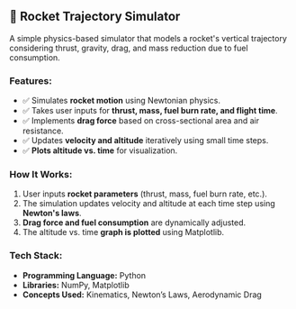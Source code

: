 ## 🚀 Rocket Trajectory Simulator  
A simple physics-based simulator that models a rocket's vertical trajectory considering thrust, gravity, drag, and mass reduction due to fuel consumption.  

### **Features:**  
- ✅ Simulates **rocket motion** using Newtonian physics.  
- ✅ Takes user inputs for **thrust, mass, fuel burn rate, and flight time**.  
- ✅ Implements **drag force** based on cross-sectional area and air resistance.  
- ✅ Updates **velocity and altitude** iteratively using small time steps.  
- ✅ **Plots altitude vs. time** for visualization.  

### **How It Works:**  
1. User inputs **rocket parameters** (thrust, mass, fuel burn rate, etc.).  
2. The simulation updates velocity and altitude at each time step using **Newton's laws**.  
3. **Drag force and fuel consumption** are dynamically adjusted.  
4. The altitude vs. time **graph is plotted** using Matplotlib.  

### **Tech Stack:**  
- **Programming Language:** Python  
- **Libraries:** NumPy, Matplotlib  
- **Concepts Used:** Kinematics, Newton’s Laws, Aerodynamic Drag  

